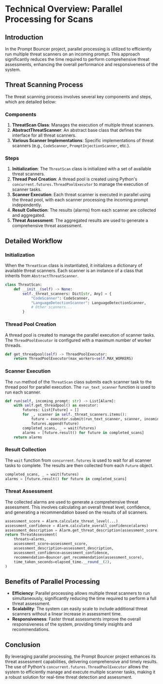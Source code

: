 
# Technical Overview: Parallel Processing for Scans

## Introduction

In the Prompt Bouncer project, parallel processing is utilized to efficiently run multiple threat scanners on an incoming prompt. This approach significantly reduces the time required to perform comprehensive threat assessments, enhancing the overall performance and responsiveness of the system.

## Threat Scanning Process

The threat scanning process involves several key components and steps, which are detailed below:

### Components

1. **ThreatScan Class**: Manages the execution of multiple threat scanners.
2. **AbstractThreatScanner**: An abstract base class that defines the interface for all threat scanners.
3. **Various Scanner Implementations**: Specific implementations of threat scanners (e.g., `CodeScanner`, `PromptInjectionScanner`, etc.).

### Steps

1. **Initialization**: The `ThreatScan` class is initialized with a set of available threat scanners.
2. **Thread Pool Creation**: A thread pool is created using Python's `concurrent.futures.ThreadPoolExecutor` to manage the execution of scanner tasks.
3. **Scanner Execution**: Each threat scanner is executed in parallel using the thread pool, with each scanner processing the incoming prompt independently.
4. **Result Collection**: The results (alarms) from each scanner are collected and aggregated.
5. **Threat Assessment**: The aggregated results are used to generate a comprehensive threat assessment.

## Detailed Workflow

### Initialization

When the `ThreatScan` class is instantiated, it initializes a dictionary of available threat scanners. Each scanner is an instance of a class that inherits from `AbstractThreatScanner`.

```python
class ThreatScan:
    def __init__(self) -> None:
        self._threat_scanners: Dict[str, Any] = {
            "CodeScanner": CodeScanner,
            "LanguageDetectionScanner": LanguageDetectionScanner,
            # Other scanners...
        }
```

### Thread Pool Creation

A thread pool is created to manage the parallel execution of scanner tasks. The `ThreadPoolExecutor` is configured with a maximum number of worker threads.

```python
def get_threadpool(self) -> ThreadPoolExecutor:
    return ThreadPoolExecutor(max_workers=self.MAX_WORKERS)
```

### Scanner Execution

The `run` method of the `ThreatScan` class submits each scanner task to the thread pool for parallel execution. The `run_text_scanner` function is used to run each scanner.

```python
def run(self, incoming_prompt: str) -> List[Alarm]:
    with self.get_threadpool() as executor:
        futures: List[Future] = []
        for _, scanner in self._threat_scanners.items():
            future = executor.submit(run_text_scanner, scanner, incoming_prompt)
            futures.append(future)
        completed_scans, _ = wait(futures)
        alarms = [future.result() for future in completed_scans]
    return alarms
```

### Result Collection

The `wait` function from `concurrent.futures` is used to wait for all scanner tasks to complete. The results are then collected from each `Future` object.

```python
completed_scans, _ = wait(futures)
alarms = [future.result() for future in completed_scans]
```

### Threat Assessment

The collected alarms are used to generate a comprehensive threat assessment. This involves calculating an overall threat level, confidence, and generating a recommendation based on the results of all scanners.

```python
assessment_score = Alarm.calculate_threat_level(...)
assessment_confidence = Alarm.calculate_overall_confidence(alarms)
assessment_description = Alarm.get_threat_description(assessment_score)
return ThreatAssessment(
    threats=alarms,
    assessment_score=assessment_score,
    assessment_description=assessment_description,
    assessment_confidence=assessment_confidence,
    recommendation=Bouncer.get_recommendation(assessment_score),
    time_taken_seconds=elapsed_time.__round__(2),
)
```

## Benefits of Parallel Processing

- **Efficiency**: Parallel processing allows multiple threat scanners to run simultaneously, significantly reducing the time required to perform a full threat assessment.
- **Scalability**: The system can easily scale to include additional threat scanners without a linear increase in assessment time.
- **Responsiveness**: Faster threat assessments improve the overall responsiveness of the system, providing timely insights and recommendations.

## Conclusion

By leveraging parallel processing, the Prompt Bouncer project enhances its threat assessment capabilities, delivering comprehensive and timely results. The use of Python's `concurrent.futures.ThreadPoolExecutor` allows the system to efficiently manage and execute multiple scanner tasks, making it a robust solution for real-time threat detection and assessment.
